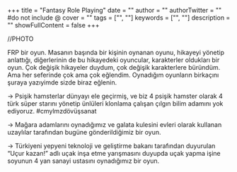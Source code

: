 ﻿+++
title = "Fantasy Role Playing"
date = ""
author = ""
authorTwitter = "" #do not include @
cover = ""
tags = ["", ""]
keywords = ["", ""]
description = ""
showFullContent = false
+++

//PHOTO

FRP bir oyun. Masanın başında bir kişinin oynanan oyunu, hikayeyi yönetip anlattığı, diğerlerinin de bu hikayedeki oyuncular, karakterler oldukları bir oyun. Çok değişik hikayeler duydum, çok değişik karakterlere büründüm. Ama her seferinde çok ama çok eğlendim. Oynadığım oyunların birkaçını şuraya yazıyimde sizde biraz eğlenin.

-> Psişik hamsterlar dünyayı ele geçirmiş, ve biz 4 psişik hamster olarak 4 türk süper starını yönetip ünlüleri klonlama çalışan çılgın bilim adamını yok ediyoruz. #cmylmzdövüşsanat

-> Mağara adamlarını oynadığımız ve galata kulesini evleri olarak kullanan uzaylılar tarafından bugüne gönderildiğimiz bir oyun.

-> Türkiyeni yepyeni teknoloji ve geliştirme bakanı tarafından duyurulan “Uçur kazan!” adlı uçak inşa etme yarışmasını duyupda uçak yapma işine soyunun 4 yan sanayi ustasını oynadığımız bir oyun.

